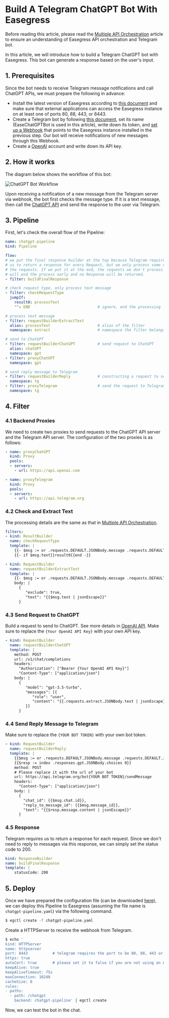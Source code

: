 # Build A Telegram ChatGPT Bot With Easegress

Before reading this article, please read the [Multiple API Orchestration](./translation-bot.md) article to ensure an understanding of Easegress API orchestration and Telegram bot.

In this article, we will introduce how to build a Telegram ChatGPT bot with Easegress. This bot can generate a response based on the user's input.

## 1. Prerequisites

Since the bot needs to receive Telegram message notifications and call ChatGPT APIs, we must prepare the following in advance:

* Install the latest version of Easegress according to [this document](https://github.com/megaease/easegress#setting-up-easegress) and make sure that external applications can access the Easegress instance on at least one of ports 80, 88, 443, or 8443.
* Create a Telegram bot by following [this document](https://core.telegram.org/bots#3-how-do-i-create-a-bot), set its name (EaseChatGPTBot is used in this article), write down its token, and [set up a Webhook](https://core.telegram.org/bots/api#setwebhook) that points to the Easegress instance installed in the previous step. Our bot will receive notifications of new messages through this Webhook.
* Create a [OpenAI](https://openai.com/blog/openai-api/) account and write down its API key.

## 2. How it works

The diagram below shows the workflow of this bot:

![ChatGPT Bot Workflow](../imgs/chatgpt-bot-workflow.png)

Upon receiving a notification of a new message from the Telegram server via webhook, the bot first checks the message type. If it is a text message, then call the [ChatGPT API](https://openai.com/blog/openai-api/) and send the response to the user via Telegram.

## 3. Pipeline

First, let's check the overall flow of the Pipeline:

```yaml
name: chatgpt-pipeline
kind: Pipeline

flow:
# we put the final response builder at the top because Telegram requires
# us to return a response for every Request, but we only process some of
# the requests. If we put it at the end, the requests we don't process
# will end the process early and no Response will be returned.
- filter: buildFinalResponse

# check request type, only process text message
- filter: checkRequestType
  jumpIf:
    result0: processText
    "": END                              # ignore, end the processing

# process text message
- filter: requestBuilderExtractText
  alias: processText                     # alias of the filter
  namespace: extract                     # namespace the filter belongs to

# send to ChatGPT
- filter: requestBuilderChatGPT          # send request to ChatGPT
  alias: chatGPT
  namespace: gpt
- filter: proxyChatGPT
  namespace: gpt

# send reply message to Telegram
- filter: requestBuilderReply            # constructing a request to send the reply
  namespace: tg
- filter: proxyTelegram                  # send the request to Telegram
  namespace: tg
```

## 4. Filter

### 4.1 Backend Proxies

We need to create two proxies to send requests to the ChatGPT API server and the Telegram API server. The configuration of the two proxies is as follows:

```yaml
- name: proxyChatGPT
  kind: Proxy
  pools:
  - servers:
    - url: https://api.openai.com

- name: proxyTelegram
  kind: Proxy
  pools:
  - servers:
    - url: https://api.telegram.org
```

### 4.2 Check and Extract Text

The processing details are the same as that in [Multiple API Orchestration](./translation-bot.md).

```yaml
filters:
- kind: ResultBuilder
  name: checkRequestType
  template: |
    {{- $msg := or .requests.DEFAULT.JSONBody.message .requests.DEFAULT.JSONBody.channel_post -}}
    {{- if $msg.text}}result0{{end -}}

- kind: RequestBuilder
  name: requestBuilderExtractText
  template: |
    {{- $msg := or .requests.DEFAULT.JSONBody.message .requests.DEFAULT.JSONBody.channel_post -}}
    body: |
      {
         "exclude": true,
         "text": "{{$msg.text | jsonEscape}}"
      }
```

### 4.3 Send Request to ChatGPT

Build a request to send to ChatGPT. See more details in [OpenAI API](https://platform.openai.com/docs/guides/chat). Make sure to replace the `{Your OpenAI API Key}` with your own API key.

```yaml
- kind: RequestBuilder
  name: requestBuilderChatGPT
  template: |
    method: POST
    url: /v1/chat/completions
    headers:
      "Authorization": ["Bearer {Your OpenAI API Key}"]
      "Content-Type": ["application/json"]
    body: |
      {
         "model": "gpt-3.5-turbo",
         "messages": [{
            "role": "user",
            "content": "{{.requests.extract.JSONBody.text | jsonEscape}}"
         }]
      }
```

### 4.4 Send Reply Message to Telegram

Make sure to replace the `{YOUR BOT TOKEN}` with your own bot token.

```yaml
- kind: RequestBuilder
  name: requestBuilderReply
  template: |
    {{$msg := or .requests.DEFAULT.JSONBody.message .requests.DEFAULT.JSONBody.channel_post}}
    {{$resp := index .responses.gpt.JSONBody.choices 0}}
    method: POST
    # Please replace it with the url of your bot
    url: https://api.telegram.org/bot{YOUR BOT TOKEN}/sendMessage
    headers:
      "Content-Type": ["application/json"]
    body: |
      {
        "chat_id": {{$msg.chat.id}},
        "reply_to_message_id": {{$msg.message_id}},
        "text": "{{$resp.message.content | jsonEscape}}"
      }
```

### 4.5 Response

Telegram requires us to return a response for each request. Since we don't need to reply to messages via this response, we can simply set the status code to 200.

```yaml
kind: ResponseBuilder
name: buildFinalResponse
template: |
    statusCode: 200
```

## 5. Deploy

Once we have prepared the configuration file (can be downloaded [here](https://github.com/megaease/easegress/tree/main/example/chatgpt-bot)), we can deploy this Pipeline to Easegress (assuming the file name is `chatgpt-pipeline.yaml`) via the following command.

```bash
$ egctl create -f chatgpt-pipeline.yaml
```

Create a HTTPServer to receive the webhook from Telegram.

```bash
$ echo '
kind: HTTPServer
name: httpserver
port: 8443           # telegram requires the port to be 80, 88, 443 or 8443
https: true
autoCert: true       # please set it to false if you are not using an AutoCertManager
keepAlive: true
keepAliveTimeout: 75s
maxConnection: 10240
cacheSize: 0
rules:
- paths:
  - path: /chatgpt
    backend: chatgpt-pipeline' | egctl create
```

Now, we can test the bot in the chat.

